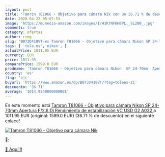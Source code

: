 ```yaml
---
layout: post
title: 'Tamron T81066 - Objetivo para cámara Nik con un 36.71 % de descuento'
date: 2020-04-22 05:07:53
image: 'https://m.media-amazon.com/images/I/41R7NFKHBPL._SL200_.jpg'
comments: true
category: ofertas
author: ring
slug: 'B073D418VT-es Tamron T81066 - Objetivo para cámara Nikon SP 24-70mm...'
tags: [ 'tole.es','nikon', ]
actualPrice: 1011.95 EUR
currency: EUR
price: 1011.95
comparePrice: 1599.0 EUR
prodname: 'Tamron T81066 - Objetivo para cámara Nikon  SP 24-70mm  Apertura F/2.8 Di  Rendimiento de estabilización VC USD G2 A032 '
country: 'es'
flag: '🇪🇸'
buyurl: 'https://www.amazon.es/dp/B073D418VT/?tag=tolees-21'
descuento: '36.71'
average: '1014.9240000000001'
---
```


En este momento está [Tamron T81066 - Objetivo para cámara Nikon  SP 24-70mm  Apertura F/2.8 Di  Rendimiento de estabilización VC USD G2 A032 ](https://www.amazon.es/dp/B073D418VT/?tag=tolees-21) a 1011.95 EUR (original: 1599.0 EUR) (36.71 %  de descuento) en el siguiente enlace!

[![Tamron T81066 - Objetivo para cámara Nik](https://m.media-amazon.com/images/I/41R7NFKHBPL._SL200_.jpg)](https://www.amazon.es/dp/B073D418VT/?tag=tolees-21)

🔎:


[🛒 Aquí!!!](https://www.amazon.es/dp/B073D418VT/?tag=tolees-21)
